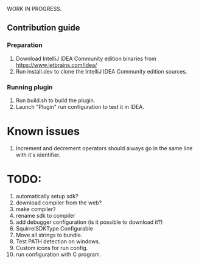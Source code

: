 WORK IN PROGRESS.

## Contribution guide

### Preparation

1. Download IntelliJ IDEA Community edition binaries from https://www.jetbrains.com/idea/
2. Run install.dev to clone the IntelliJ IDEA Community edition sources.

### Running plugin

1. Run build.sh to build the plugin.
2. Launch "Plugin" run configuration to test it in IDEA.


# Known issues

1. Increment and decrement operators should always go in the same line with it's identifier.

# TODO:
1. automatically setup sdk?
2. download compiler from the web?
3. make compiler?
4. rename sdk to compiler
5. add debugger configuration (is it possible to download it?)
6. SquirrelSDKType Configurable
7. Move all strings to bundle.
8. Test PATH detection on windows.
9. Custom icons for run config.
10. run configuration with C program.